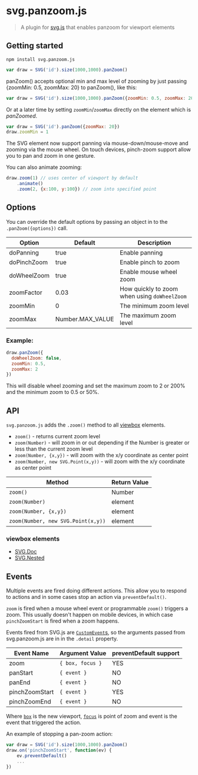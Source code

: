 # svg.panzoom.js

> A plugin for [svg.js](ttps://github.com/svgdotjs/svg.js) that enables panzoom for viewport elements


## Getting started

```
npm install svg.panzoom.js
```

```js
var draw = SVG('id').size(1000,1000).panZoom()
```

panZoom() accepts optional min and max level of zooming by just passing {zoomMin: 0.5, zoomMax: 20}
to panZoom(), like this:

```js
var draw = SVG('id').size(1000,1000).panZoom({zoomMin: 0.5, zoomMax: 20})
```
Or at a later time by setting `zoomMin`/`zoomMax` directly on the element which is *panZoomed*.
```js
var draw = SVG('id').panZoom({zoomMax: 20})
draw.zoomMin = 1
```


The SVG element now support panning via mouse-down/mouse-move
and zooming via the mouse wheel. On touch devices, pinch-zoom
support allow you to pan and zoom in one gesture.

You can also animate zooming:

```js
draw.zoom(1) // uses center of viewport by default
    .animate()
    .zoom(2, {x:100, y:100}) // zoom into specified point
```

## Options

You can override the default options by passing an object in to the ``.panZoom({options})`` call.

| Option      | Default          | Description                                    |
| ----------- | ---------------- | ---------------------------------------------- |
| doPanning   | true             | Enable panning                                 |
| doPinchZoom | true             | Enable pinch to zoom                           |
| doWheelZoom | true             | Enable mouse wheel zoom                        |
| zoomFactor  | 0.03             | How quickly to zoom when using ``doWheelZoom`` |
| zoomMin     | 0                | The minimum zoom level                         |
| zoomMax     | Number.MAX_VALUE | The maximum zoom level                         |

### Example:

``` js
draw.panZoom({
  doWheelZoom: false,
  zoomMin: 0.5,
  zoomMax: 2
})
```

This will disable wheel zooming and set the maximum zoom to 2 or 200% and the minimum zoom to 0.5 or 50%.

## API

`svg.panzoom.js` adds the `.zoom()` method to all [viewbox][¹] elements.

- `zoom()` - returns current zoom level
- `zoom(Number)` - will zoom in or out depending if the Number is greater or less than the current zoom level
- `zoom(Number, {x,y})` - will zoom with the x/y coordinate as center point
- `zoom(Number, new SVG.Point(x,y))` - will zoom with the x/y coordinate as center point

| Method                             | Return Value |
| ---------------------------------- | ------------ |
| `zoom()`                           | Number       |
| `zoom(Number)`                     | element      |
| `zoom(Number, {x,y})`              | element      |
| `zoom(Number, new SVG.Point(x,y))` | element      |

[¹]: #viewbox-elements

### viewbox elements

- [SVG.Doc](http://svgjs.com/parents/#svg-doc)
- [SVG.Nested](http://svgjs.com/parents/#svg-nested)

## Events

Multiple events are fired doing different actions. This allow you to respond
to actions and in some cases stop an action via `preventDefault()`.

`zoom` is fired when a mouse wheel event or programmable `zoom()` triggers
a zoom. This usually doesn't happen on mobile devices, in which case
`pinchZoomStart` is fired when a zoom happens.

Events fired from SVG.js are [`CustomEvent`s](http://devdocs.io/dom/customevent),
so the arguments passed from svg.panzoom.js are in in the `.detail` property.

| Event Name     | Argument Value   | preventDefault support |
| -------------- | ---------------- | ---------------------- |
| zoom           | `{ box, focus }` | YES                    |
| panStart       | `{ event }`      | NO                     |
| panEnd         | `{ event }`      | NO                     |
| pinchZoomStart | `{ event }`      | YES                    |
| pinchZoomEnd   | `{ event }`      | NO                     |

Where [`box`](http://svgjs.com/geometry/#svg-box) is the new viewport,
[`focus`](http://svgjs.com/classes/#svg-point) is point of zoom
and event is the event that triggered the action.

An example of stopping a pan-zoom action:

```js
var draw = SVG('id').size(1000,1000).panZoom()
draw.on('pinchZoomStart', function(ev) {
    ev.preventDefault()
    ...
})
```
